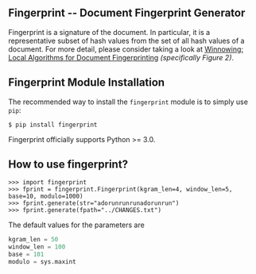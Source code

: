Fingerprint -- Document Fingerprint Generator
---------------------------------------------

Fingerprint is a signature of the document. In particular, it is a representative subset of hash values from the set of all hash values of a document. For more detail, please consider taking a look at [Winnowing: Local Algorithms for Document Fingerprinting](http://theory.stanford.edu/~aiken/publications/papers/sigmod03.pdf) *(specifically Figure 2)*.

Fingerprint Module Installation
-------------------------------

The recommended way to install the `fingerprint` module is to simply use `pip`:

```console
$ pip install fingerprint
```
Fingerprint officially supports Python >= 3.0.

How to use fingerprint?
-----------------------
```pycon
>>> import fingerprint
>>> fprint = fingerprint.Fingerprint(kgram_len=4, window_len=5, base=10, modulo=1000)
>>> fprint.generate(str="adorunrunrunadorunrun")
>>> fprint.generate(fpath="../CHANGES.txt")
```

The default values for the parameters are
```python
kgram_len = 50
window_len = 100
base = 101
modulo = sys.maxint
```
